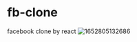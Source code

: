 # fb-clone
facebook clone by react 
![1652805132686](https://user-images.githubusercontent.com/94439105/172838887-aeb78242-1a95-4f32-a273-09dfe94e1a55.jpg)
